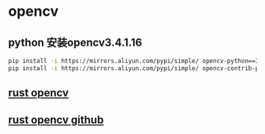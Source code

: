 # opencv
## python 安装opencv3.4.1.16
```bash
pip install -i https://mirrors.aliyun.com/pypi/simple/ opencv-python==3.4.2.16
pip install -i https://mirrors.aliyun.com/pypi/simple/ opencv-contrib-python==3.4.2.16
```

## [rust opencv](https://crates.io/crates/opencv)
## [rust opencv github](https://github.com/twistedfall/opencv-rust)